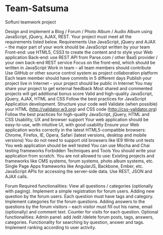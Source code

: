 # Team-Satsuma
Softuni teamwork project

Design and implement a Blog / Forum / Photo Album / Audio Album using JavaScript, jQuery, AJAX, REST. Your project must meet all the requirements listed below.
Requirements
Use JavaScript, jQuery and AJAX – the major part of your work should be JavaScript written by your team
Front-end: use HTML5, CSS3 to create the content and to style your Web application
Back-end: use REST API from Parse.com / other BaaS provider / your own back-end REST service
Focus on the front-end, which should be written in JavaScript
Work in team – all team members should contribute
Use GitHub or other source control system as project collaboration platform
Each team member should have commits in 5 different days
Publish your project live in Internet – your project should be public in Internet
You may share your project to get external feedback
Most shared and commented projects will get additional bonus score
Valid and high-quality JavaScript, jQuery, AJAX, HTML and CSS
Follow the best practices for JavaScript Application development. Structure your code well
Validate (when possible) your HTML (http://validator.w3.org) and CSS code (http://css-validator.org)
Follow the best practices for high-quality JavaScript, jQuery, HTML and CSS
Usability, UX and browser support
Your web application should be easy-to-use, with intuitive UI, with good usability
Ensure your Web application works correctly in the latest HTML5-compatible browsers: Chrome, Firefox, IE, Opera, Safari (latest versions, desktop and mobile versions)
You do not need to support old browsers like IE9
Write unit tests
You web application should be well tested
You can use Mocha and Chai testing frameworks
Forbidden Techniques and Tools
You should write your application from scratch. You are not allowed to use:
Existing projects and frameworks like CMS systems, forum systems, photo album systems, etc.
Single Page Apps frameworks like AngularJS, Backbone, Ember, etc.
JavaScript APIs for accessing the server-side data. Use REST, JSON and AJAX calls.

Forum
Required functionalities:
View all questions / categories (optionally with paging).
Implement a simple registration for forum users.
Adding new question by the forum users. Each question must have tags and category.
Implement categories for the forum questions.
Adding answers to the questions by the forum visitors – each visitor must fill out his name, email (optionally) and comment text.
Counter for visits for each question.
Optional functionalities:
Admin panel: add /edit /delete forum posts, tags, answers, categories.
Functionality for searching by question, answer and tags.
Implement ranking according to user activity.

